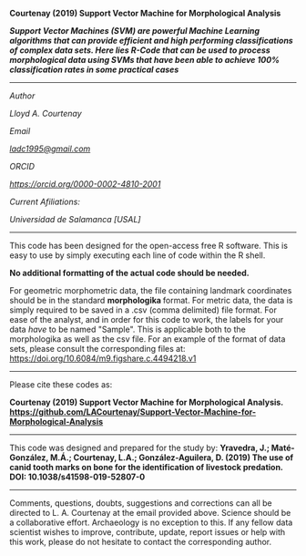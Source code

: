 <b> Courtenay (2019) Support Vector Machine for Morphological Analysis

<i> Support Vector Machines (SVM) are powerful Machine Learning algorithms that can provide efficient and high performing classifications 
of complex data sets. Here lies R-Code that can be used to process morphological data using SVMs that have been able to achieve 100%
classification rates in some practical cases </b> </i>

-----------------------------------------------------------------------------------------------------------------

<i>
Author

Lloyd A. Courtenay

Email

ladc1995@gmail.com

ORCID

https://orcid.org/0000-0002-4810-2001

Current Afiliations:

Universidad de Salamanca [USAL]

</i>

---------------------------------------------------------------------------------------------------

This code has been designed for the open-access free R software. This is easy to use by simply executing each line of code within the R shell. 

<b> No additional formatting of the actual code should be needed. </b>

For geometric morphometric data, the file containing landmark coordinates should be in the standard <b> morphologika </b> format.
For metric data, the data is simply required to be saved in a .csv (comma delimited) file format.
For ease of the analyst, and in order for this code to work, the labels for your data <i> have </i> to be named "Sample". This is applicable both to the morphologika as well as the csv file. For an example of the format of data sets, please consult the corresponding files at: https://doi.org/10.6084/m9.figshare.c.4494218.v1


--------------------------------------------------------

Please cite these codes as:

 <b> Courtenay (2019) Support Vector Machine for Morphological Analysis. https://github.com/LACourtenay/Support-Vector-Machine-for-Morphological-Analysis
</b>

--------------------------------------------------------

This code was designed and prepared for the study by:
<b> Yravedra, J.; Maté-González, M.Á.; Courtenay, L.A.; González-Aguilera, D. (2019) The use of canid tooth marks on bone for the identification of livestock predation. DOI: 10.1038/s41598-019-52807-0 </b>

------------------------------------------------------------
Comments, questions, doubts, suggestions and corrections can all be directed to L. A. Courtenay at the email provided above.
Science should be a collaborative effort. Archaeology is no exception to this. If any fellow data
scientist wishes to improve, contribute, update, report issues or help with this work, please do not hesitate to contact the corresponding author.
